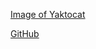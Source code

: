 
  [Image of Yaktocat](https://octodex.github.com/images/yaktocat.png)

  [GitHub](http://github.com)

 
 
